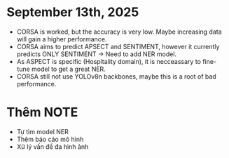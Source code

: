 # September 13th, 2025
- CORSA is worked, but the accuracy is very low. Maybe increasing data will gain a higher performance.
- CORSA aims to predict APSECT and SENTIMENT, however it currently predicts ONLY SENTIMENT -> Need to add NER model.
- As ASPECT is specific (Hospitality domain), it is necceassary to fine-tune model to get a great NER.
- CORSA still not use YOLOv8n backbones, maybe this is a root of bad performance.

# Thêm NOTE
- Tự tìm model NER
- Thêm báo cáo mô hình
- Xử lý vấn đề đa hình ảnh